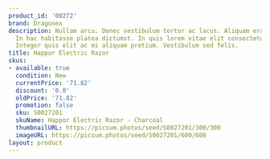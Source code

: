 ```yaml
---
product_id: '00272'
brand: Dragonex
description: Nullam arcu. Donec vestibulum tortor ac lacus. Aliquam erat volutpat.
  In hac habitasse platea dictumst. In quis lorem vitae elit consectetuer pretium.
  Integer quis elit ac mi aliquam pretium. Vestibulum sed felis.
title: Happor Electric Razor
skus:
- available: true
  condition: New
  currentPrice: '71.82'
  discount: '0.0'
  oldPrice: '71.82'
  promotion: false
  sku: S0027201
  skuName: Happor Electric Razor - Charcoal
  thumbnailURL: https://picsum.photos/seed/S0027201/300/300
  imageURL: https://picsum.photos/seed/S0027201/600/600
layout: product
---
```

